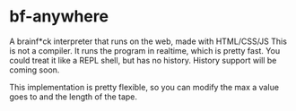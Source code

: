 # bf-anywhere
A brainf*ck interpreter that runs on the web, made with HTML/CSS/JS
This is not a compiler. It runs the program in realtime, which is pretty fast.
You could treat it like a REPL shell, but has no history. History support will be coming soon.

This implementation is pretty flexible, so you can modify the max a value goes to and the length of the tape.
